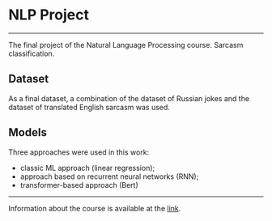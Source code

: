 # NLP Project
____

The final project of the Natural Language Processing course. Sarcasm classification.

## Dataset
As a final dataset, a combination of the dataset of Russian jokes and the dataset of translated English sarcasm was used.
## Models
Three approaches were used in this work: 
- classic ML approach (linear regression);
- approach based on recurrent neural networks (RNN);
- transformer-based approach (Bert)
____
Information about the course is available at the [link](https://ods.ai/tracks/nlp-course-autumn-22).

